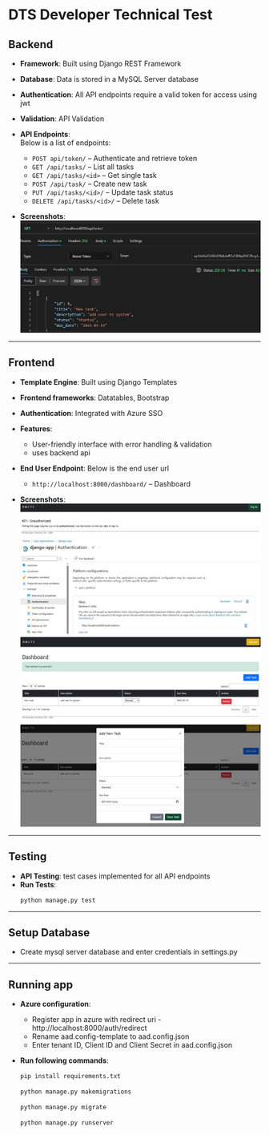 # DTS Developer Technical Test

## Backend

- **Framework**: Built using Django REST Framework
- **Database**: Data is stored in a MySQL Server database
- **Authentication**: All API endpoints require a valid token for access using jwt
- **Validation**: API Validation
- **API Endpoints**:  
  Below is a list of endpoints:

  - `POST api/token/` – Authenticate and retrieve token
  - `GET /api/tasks/` – List all tasks
  - `GET /api/tasks/<id>` – Get single task
  - `POST /api/task/` – Create new task
  - `PUT /api/tasks/<id>/` – Update task status
  - `DELETE /api/tasks/<id>/` – Delete task

- **Screenshots**:
  ![API Response](screenshots/tasks-GET.JPG)

---

## Frontend

- **Template Engine**: Built using Django Templates
- **Frontend frameworks**: Datatables, Bootstrap
- **Authentication**: Integrated with Azure SSO
- **Features**:

  - User-friendly interface with error handling & validation
  - uses backend api

- **End User Endpoint**:
  Below is the end user url

  - `http://localhost:8000/dashboard/` – Dashboard

- **Screenshots**:
  ![Authentication](screenshots/auth.JPG)
  ![Azure-config](screenshots/azure-config.JPG)
  ![Dashboard](screenshots/dashboard.JPG)
  ![Add-task](screenshots/add-task.JPG)

---

## Testing

- **API Testing**: test cases implemented for all API endpoints
- **Run Tests**:
  ```cmd
  python manage.py test
  ```

---

## Setup Database

- Create mysql server database and enter credentials in settings.py

---

## Running app

- **Azure configuration**:

  - Register app in azure with redirect uri - http://localhost:8000/auth/redirect
  - Rename aad.config-template to aad.config.json
  - Enter tenant ID, Client ID and Client Secret in aad.config.json

- **Run following commands**:
  ```cmd
  pip install requirements.txt
  ```
  ```cmd
  python manage.py makemigrations
  ```
  ```cmd
  python manage.py migrate
  ```
  ```cmd
  python manage.py runserver
  ```
